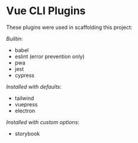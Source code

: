 # Vue CLI Plugins

These plugins were used in scaffolding this project:

*Builtin*:
- babel
- eslint (error prevention only)
- pwa
- jest
- cypress

*Installed with defaults*:
- tailwind
- vuepress
- electron

*Installed with custom options*:
- storybook
